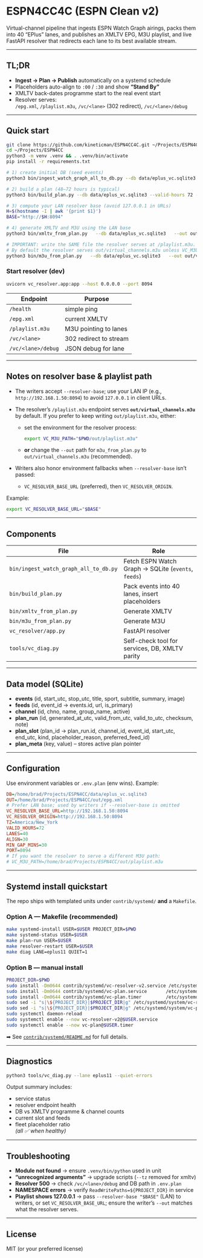 # ESPN4CC4C (ESPN Clean v2)

Virtual-channel pipeline that ingests ESPN Watch Graph airings, packs them into 40 “EPlus” lanes, and publishes an XMLTV EPG, M3U playlist, and live FastAPI resolver that redirects each lane to its best available stream.

---

## TL;DR

- **Ingest → Plan → Publish** automatically on a systemd schedule  
- Placeholders auto-align to `:00` / `:30` and show **“Stand By”**  
- XMLTV back-dates programme start to the real event start  
- Resolver serves:  
  `/epg.xml`, `/playlist.m3u`, `/vc/<lane>` (302 redirect), `/vc/<lane>/debug`

---

## Quick start

```bash
git clone https://github.com/kineticman/ESPN4CC4C.git ~/Projects/ESPN4CC
cd ~/Projects/ESPN4CC
python3 -m venv .venv && . .venv/bin/activate
pip install -r requirements.txt

# 1) create initial DB (seed events)
python3 bin/ingest_watch_graph_all_to_db.py --db data/eplus_vc.sqlite3 --days 1 --tz America/New_York

# 2) build a plan (48–72 hours is typical)
python3 bin/build_plan.py --db data/eplus_vc.sqlite3 --valid-hours 72 --tz America/New_York

# 3) compute your LAN resolver base (avoid 127.0.0.1 in URLs)
H=$(hostname -I | awk '{print $1}')
BASE="http://$H:8094"

# 4) generate XMLTV and M3U using the LAN base
python3 bin/xmltv_from_plan.py   --db data/eplus_vc.sqlite3   --out out/epg.xml   --resolver-base "$BASE"

# IMPORTANT: write the SAME file the resolver serves at /playlist.m3u.
# By default the resolver serves out/virtual_channels.m3u unless VC_M3U_PATH is set.
python3 bin/m3u_from_plan.py   --db data/eplus_vc.sqlite3   --out out/virtual_channels.m3u   --resolver-base "$BASE"   --cc-host 192.168.86.72   --cc-port 5589
```

### Start resolver (dev)

```bash
uvicorn vc_resolver.app:app --host 0.0.0.0 --port 8094
```

| Endpoint | Purpose |
|-----------|----------|
| `/health` | simple ping |
| `/epg.xml` | current XMLTV |
| `/playlist.m3u` | M3U pointing to lanes |
| `/vc/<lane>` | 302 redirect to stream |
| `/vc/<lane>/debug` | JSON debug for lane |

---

## Notes on resolver base & playlist path

- The writers accept `--resolver-base`; use your LAN IP (e.g., `http://192.168.1.50:8094`) to avoid `127.0.0.1` in client URLs.
- The resolver’s `/playlist.m3u` endpoint serves **`out/virtual_channels.m3u`** by default. If you prefer to keep writing `out/playlist.m3u`, either:
  - set the environment for the resolver process:  
    ```bash
    export VC_M3U_PATH="$PWD/out/playlist.m3u"
    ```
  - **or** change the `--out` path for `m3u_from_plan.py` to `out/virtual_channels.m3u` (recommended).

- Writers also honor environment fallbacks when `--resolver-base` isn’t passed:
  - `VC_RESOLVER_BASE_URL` (preferred), then `VC_RESOLVER_ORIGIN`.

Example:
```bash
export VC_RESOLVER_BASE_URL="$BASE"
```

---

## Components

| File | Role |
|------|------|
| `bin/ingest_watch_graph_all_to_db.py` | Fetch ESPN Watch Graph → SQLite (`events`, `feeds`) |
| `bin/build_plan.py` | Pack events into 40 lanes, insert placeholders |
| `bin/xmltv_from_plan.py` | Generate XMLTV |
| `bin/m3u_from_plan.py` | Generate M3U |
| `vc_resolver/app.py` | FastAPI resolver |
| `tools/vc_diag.py` | Self-check tool for services, DB, XMLTV parity |

---

## Data model (SQLite)

- **events** (id, start_utc, stop_utc, title, sport, subtitle, summary, image)  
- **feeds** (id, event_id → events.id, url, is_primary)  
- **channel** (id, chno, name, group_name, active)  
- **plan_run** (id, generated_at_utc, valid_from_utc, valid_to_utc, checksum, note)  
- **plan_slot** (plan_id → plan_run.id, channel_id, event_id, start_utc, end_utc, kind, placeholder_reason, preferred_feed_id)  
- **plan_meta** (key, value) – stores active plan pointer  

---

## Configuration

Use environment variables or `.env.plan` (env wins). Example:

```ini
DB=/home/brad/Projects/ESPN4CC/data/eplus_vc.sqlite3
OUT=/home/brad/Projects/ESPN4CC/out/epg.xml
# Prefer LAN base; used by writers if --resolver-base is omitted
VC_RESOLVER_BASE_URL=http://192.168.1.50:8094
VC_RESOLVER_ORIGIN=http://192.168.1.50:8094
TZ=America/New_York
VALID_HOURS=72
LANES=40
ALIGN=30
MIN_GAP_MINS=30
PORT=8094
# If you want the resolver to serve a different M3U path:
# VC_M3U_PATH=/home/brad/Projects/ESPN4CC/out/playlist.m3u
```

---

## Systemd install quickstart

The repo ships with templated units under `contrib/systemd/` **and** a `Makefile`.

### Option A — Makefile (recommended)

```bash
make systemd-install USER=$USER PROJECT_DIR=$PWD
make systemd-status USER=$USER
make plan-run USER=$USER
make resolver-restart USER=$USER
make diag LANE=eplus11 QUIET=1
```

### Option B — manual install

```bash
PROJECT_DIR=$PWD
sudo install -Dm0644 contrib/systemd/vc-resolver-v2.service /etc/systemd/system/vc-resolver-v2@.service
sudo install -Dm0644 contrib/systemd/vc-plan.service       /etc/systemd/system/vc-plan@.service
sudo install -Dm0644 contrib/systemd/vc-plan.timer         /etc/systemd/system/vc-plan@.timer
sudo sed -i "s|\${PROJECT_DIR}|$PROJECT_DIR|g" /etc/systemd/system/vc-resolver-v2@.service
sudo sed -i "s|\${PROJECT_DIR}|$PROJECT_DIR|g" /etc/systemd/system/vc-plan@.service
sudo systemctl daemon-reload
sudo systemctl enable --now vc-resolver-v2@$USER.service
sudo systemctl enable --now vc-plan@$USER.timer
```

➡ See [`contrib/systemd/README.md`](contrib/systemd/README.md) for full details.

---

## Diagnostics

```bash
python3 tools/vc_diag.py --lane eplus11 --quiet-errors
```

Output summary includes:
- service status
- resolver endpoint health
- DB vs XMLTV programme & channel counts
- current slot and feeds
- fleet placeholder ratio  
*(all ✅ when healthy)*

---

## Troubleshooting

- **Module not found** → ensure `.venv/bin/python` used in unit  
- **“unrecognized arguments”** → upgrade scripts (`--tz` removed for xmltv)  
- **Resolver 500** → check `/vc/<lane>/debug` and DB path in `.env.plan`  
- **NAMESPACE errors** → verify `ReadWritePaths=${PROJECT_DIR}` in service  
- **Playlist shows 127.0.0.1** → pass `--resolver-base "$BASE"` (LAN) to writers, or set `VC_RESOLVER_BASE_URL`; ensure the writer’s `--out` matches what the resolver serves.
 
---

## License
MIT (or your preferred license)
